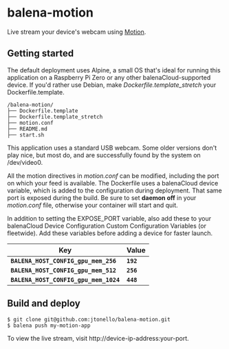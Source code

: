 # balena-motion
Live stream your device's webcam using [Motion](https://motion-project.github.io/motion_config.html).

## Getting started
The default deployment uses Alpine, a small OS that's ideal for running this application on a Raspberry Pi Zero or any other balenaCloud-supported device. If you'd rather use Debian, make _Dockerfile.template_stretch_ your Dockerfile.template.

```
/balena-motion/
├── Dockerfile.template
├── Dockerfile.template_stretch
├── motion.conf
├── README.md
├── start.sh
```
This application uses a standard USB webcam. Some older versions don't play nice, but most do, and are successfully found by the system on /dev/video0.

All the motion directives in _motion.conf_ can be modified, including the port on which your feed is available. The Dockerfile uses a balenaCloud device variable, which is added to the configuration during deployment. That same port is exposed during the build. Be sure to set __daemon off__ in your _motion.conf_ file, otherwise your container will start and quit.

In addition to setting the EXPOSE_PORT variable, also add these to your balenaCloud Device Configuration Custom  Configuration Variables (or fleetwide). Add these variables before adding a device for faster launch.

| Key                                  | Value
|--------------------------------------|----------
|**`BALENA_HOST_CONFIG_gpu_mem_256`**  | **`192`**
|**`BALENA_HOST_CONFIG_gpu_mem_512`**  | **`256`**
|**`BALENA_HOST_CONFIG_gpu_mem_1024`** | **`448`**

## Build and deploy
```
$ git clone git@github.com:jtonello/balena-motion.git
$ balena push my-motion-app
```

To view the live stream, visit http://<nolink>device-ip-address:your-port.
